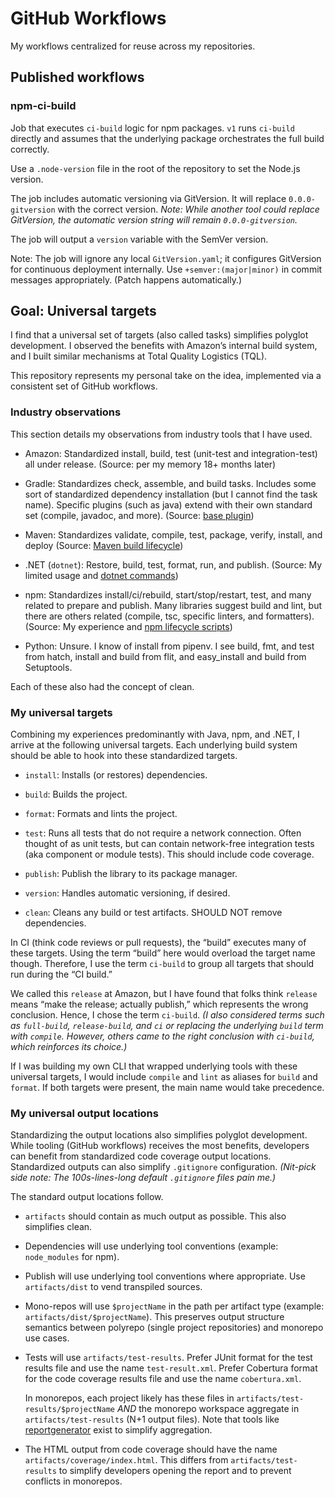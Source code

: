 # GitHub Workflows

My workflows centralized for reuse across my repositories.

## Published workflows

### npm-ci-build

Job that executes `ci-build` logic for npm packages.
`v1` runs `ci-build` directly and assumes that the underlying package orchestrates the full build correctly.

Use a `.node-version` file in the root of the repository to set the Node.js version.

The job includes automatic versioning via GitVersion.
It will replace `0.0.0-gitversion` with the correct version.
_Note: While another tool could replace GitVersion, the automatic version string will remain `0.0.0-gitversion`._

The job will output a `version` variable with the SemVer version.

Note: The job will ignore any local `GitVersion.yaml`; it configures GitVersion for continuous deployment internally.
Use `+semver:(major|minor)` in commit messages appropriately.
(Patch happens automatically.)

## Goal: Universal targets

I find that a universal set of targets (also called tasks) simplifies polyglot development.
I observed the benefits with Amazon’s internal build system, and I built similar mechanisms at Total Quality Logistics (TQL).

This repository represents my personal take on the idea, implemented via a consistent set of GitHub workflows.

### Industry observations

This section details my observations from industry tools that I have used.

- Amazon: Standardized install, build, test (unit-test and integration-test) all under release.
  (Source: per my memory 18+ months later)

- Gradle: Standardizes check, assemble, and build tasks.
  Includes some sort of standardized dependency installation (but I cannot find the task name).
  Specific plugins (such as java) extend with their own standard set (compile, javadoc, and more).
  (Source: [base plugin](https://docs.gradle.org/current/userguide/base_plugin.html))

- Maven: Standardizes validate, compile, test, package, verify, install, and deploy
  (Source: [Maven build lifecycle](https://maven.apache.org/guides/introduction/introduction-to-the-lifecycle.html))

- .NET (`dotnet`): Restore, build, test, format, run, and publish.
  (Source: My limited usage and [dotnet commands](https://learn.microsoft.com/en-us/dotnet/core/tools/dotnet))

- npm: Standardizes install/ci/rebuild, start/stop/restart, test, and many related to prepare and publish.
  Many libraries suggest build and lint, but there are others related (compile, tsc, specific linters, and formatters).
  (Source: My experience and [npm lifecycle scripts](https://docs.npmjs.com/cli/v10/using-npm/scripts))

- Python: Unsure.
  I know of install from pipenv.
  I see build, fmt, and test from hatch, install and build from flit, and easy_install and build from Setuptools.

Each of these also had the concept of clean.

### My universal targets

Combining my experiences predominantly with Java, npm, and .NET, I arrive at the following universal targets.
Each underlying build system should be able to hook into these standardized targets.

- `install`: Installs (or restores) dependencies.

- `build`: Builds the project.

- `format`: Formats and lints the project.

- `test`: Runs all tests that do not require a network connection.
  Often thought of as unit tests, but can contain network-free integration tests (aka component or module tests).
  This should include code coverage.

- `publish`: Publish the library to its package manager.

- `version`: Handles automatic versioning, if desired.

- `clean`: Cleans any build or test artifacts.
  SHOULD NOT remove dependencies.

In CI (think code reviews or pull requests), the “build” executes many of these targets.
Using the term “build” here would overload the target name though.
Therefore, I use the term `ci-build` to group all targets that should run during the “CI build.”

We called this `release` at Amazon, but I have found that folks think `release` means “make the release; actually publish,” which represents the wrong conclusion.
Hence, I chose the term `ci-build`.
_(I also considered terms such as `full-build`, `release-build`, and `ci` or replacing the underlying `build` term with `compile`.
However, others came to the right conclusion with `ci-build`, which reinforces its choice.)_

If I was building my own CLI that wrapped underlying tools with these universal targets, I would include `compile` and `lint` as aliases for `build` and `format`.
If both targets were present, the main name would take precedence.

### My universal output locations

Standardizing the output locations also simplifies polyglot development.
While tooling (GitHub workflows) receives the most benefits, developers can benefit from standardized code coverage output locations.
Standardized outputs can also simplify `.gitignore` configuration.
_(Nit-pick side note: The 100s-lines-long default `.gitignore` files pain me.)_

The standard output locations follow.

- `artifacts` should contain as much output as possible.
  This also simplifies clean.

- Dependencies will use underlying tool conventions (example: `node_modules` for npm).

- Publish will use underlying tool conventions where appropriate.
  Use `artifacts/dist` to vend transpiled sources.

- Mono-repos will use `$projectName` in the path per artifact type (example: `artifacts/dist/$projectName`).
  This preserves output structure semantics between polyrepo (single project repositories) and monorepo use cases.

- Tests will use `artifacts/test-results`.
  Prefer JUnit format for the test results file and use the name `test-result.xml`.
  Prefer Cobertura format for the code coverage results file and use the name `cobertura.xml`.

  In monorepos, each project likely has these files in `artifacts/test-results/$projectName` _AND_ the monorepo workspace aggregate in `artifacts/test-results` (N+1 output files).
  Note that tools like [reportgenerator](https://reportgenerator.io) exist to simplify aggregation.

- The HTML output from code coverage should have the name `artifacts/coverage/index.html`.
  This differs from `artifacts/test-results` to simplify developers opening the report and to prevent conflicts in monorepos.
